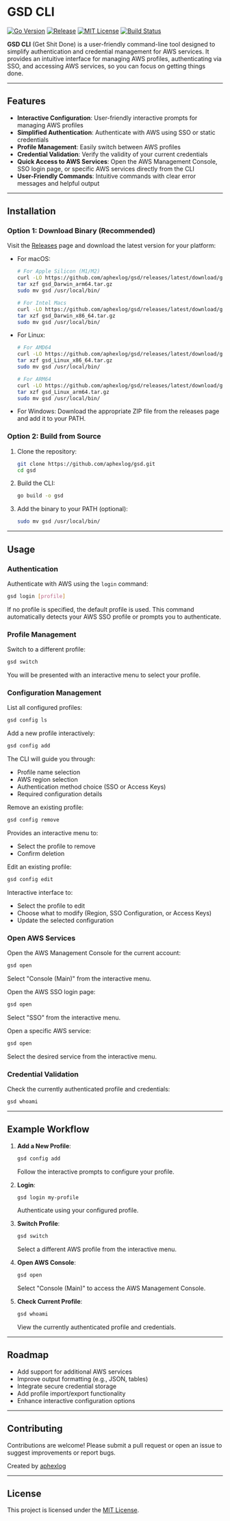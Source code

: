 # GSD CLI

[![Go Version](https://img.shields.io/github/go-mod/go-version/aphexlog/gsd)](https://go.dev/)
[![Release](https://img.shields.io/github/v/release/aphexlog/gsd)](https://github.com/aphexlog/gsd/releases/latest)
[![MIT License](https://img.shields.io/badge/license-MIT-blue.svg)](LICENSE)
[![Build Status](https://img.shields.io/github/actions/workflow/status/aphexlog/gsd/release.yml)](https://github.com/aphexlog/gsd/actions)

**GSD CLI** (Get Shit Done) is a user-friendly command-line tool designed to simplify authentication and credential management for AWS services. It provides an intuitive interface for managing AWS profiles, authenticating via SSO, and accessing AWS services, so you can focus on getting things done.

---

## Features

- **Interactive Configuration**: User-friendly interactive prompts for managing AWS profiles
- **Simplified Authentication**: Authenticate with AWS using SSO or static credentials
- **Profile Management**: Easily switch between AWS profiles
- **Credential Validation**: Verify the validity of your current credentials
- **Quick Access to AWS Services**: Open the AWS Management Console, SSO login page, or specific AWS services directly from the CLI
- **User-Friendly Commands**: Intuitive commands with clear error messages and helpful output

---

## Installation

### Option 1: Download Binary (Recommended)

Visit the [Releases](https://github.com/aphexlog/gsd/releases) page and download the latest version for your platform:

- For macOS:
  ```bash
  # For Apple Silicon (M1/M2)
  curl -LO https://github.com/aphexlog/gsd/releases/latest/download/gsd_Darwin_arm64.tar.gz
  tar xzf gsd_Darwin_arm64.tar.gz
  sudo mv gsd /usr/local/bin/

  # For Intel Macs
  curl -LO https://github.com/aphexlog/gsd/releases/latest/download/gsd_Darwin_x86_64.tar.gz
  tar xzf gsd_Darwin_x86_64.tar.gz
  sudo mv gsd /usr/local/bin/
  ```

- For Linux:
  ```bash
  # For AMD64
  curl -LO https://github.com/aphexlog/gsd/releases/latest/download/gsd_Linux_x86_64.tar.gz
  tar xzf gsd_Linux_x86_64.tar.gz
  sudo mv gsd /usr/local/bin/

  # For ARM64
  curl -LO https://github.com/aphexlog/gsd/releases/latest/download/gsd_Linux_arm64.tar.gz
  tar xzf gsd_Linux_arm64.tar.gz
  sudo mv gsd /usr/local/bin/
  ```

- For Windows:
  Download the appropriate ZIP file from the releases page and add it to your PATH.

### Option 2: Build from Source

1. Clone the repository:
   ```bash
   git clone https://github.com/aphexlog/gsd.git
   cd gsd
   ```

2. Build the CLI:
   ```bash
   go build -o gsd
   ```

3. Add the binary to your PATH (optional):
   ```bash
   sudo mv gsd /usr/local/bin/
   ```

---

## Usage

### Authentication

Authenticate with AWS using the `login` command:
```bash
gsd login [profile]
```
If no profile is specified, the default profile is used. This command automatically detects your AWS SSO profile or prompts you to authenticate.

### Profile Management

Switch to a different profile:
```bash
gsd switch
```
You will be presented with an interactive menu to select your profile.

### Configuration Management

List all configured profiles:
```bash
gsd config ls
```

Add a new profile interactively:
```bash
gsd config add
```
The CLI will guide you through:
- Profile name selection
- AWS region selection
- Authentication method choice (SSO or Access Keys)
- Required configuration details

Remove an existing profile:
```bash
gsd config remove
```
Provides an interactive menu to:
- Select the profile to remove
- Confirm deletion

Edit an existing profile:
```bash
gsd config edit
```
Interactive interface to:
- Select the profile to edit
- Choose what to modify (Region, SSO Configuration, or Access Keys)
- Update the selected configuration

### Open AWS Services

Open the AWS Management Console for the current account:
```bash
gsd open
```
Select "Console (Main)" from the interactive menu.

Open the AWS SSO login page:
```bash
gsd open
```
Select "SSO" from the interactive menu.

Open a specific AWS service:
```bash
gsd open
```
Select the desired service from the interactive menu.

### Credential Validation

Check the currently authenticated profile and credentials:
```bash
gsd whoami
```

---

## Example Workflow

1. **Add a New Profile**:
   ```bash
   gsd config add
   ```
   Follow the interactive prompts to configure your profile.

2. **Login**:
   ```bash
   gsd login my-profile
   ```
   Authenticate using your configured profile.

3. **Switch Profile**:
   ```bash
   gsd switch
   ```
   Select a different AWS profile from the interactive menu.

4. **Open AWS Console**:
   ```bash
   gsd open
   ```
   Select "Console (Main)" to access the AWS Management Console.

5. **Check Current Profile**:
   ```bash
   gsd whoami
   ```
   View the currently authenticated profile and credentials.

---

## Roadmap

- Add support for additional AWS services
- Improve output formatting (e.g., JSON, tables)
- Integrate secure credential storage
- Add profile import/export functionality
- Enhance interactive configuration options

---

## Contributing

Contributions are welcome! Please submit a pull request or open an issue to suggest improvements or report bugs.

Created by [aphexlog](https://github.com/aphexlog)

---

## License

This project is licensed under the [MIT License](LICENSE).
